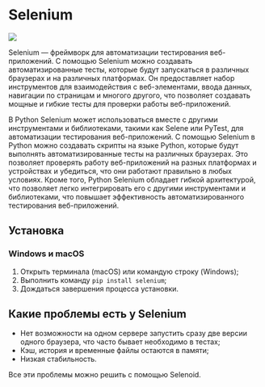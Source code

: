 # Selenium

![](https://raw.githubusercontent.com/qa-guru/knowledge-base/main/img/tools-java/Selenium/selenium-banner-1.jpg)

Selenium — фреймворк для автоматизации тестирования веб-приложений. С помощью Selenium можно создавать автоматизированные тесты, которые будут запускаться в различных браузерах и на различных платформах. Он предоставляет набор инструментов для взаимодействия с веб-элементами, ввода данных, навигации по страницам и многого другого, что позволяет создавать мощные и гибкие тесты для проверки работы веб-приложений.

В Python Selenium может использоваться вместе с другими инструментами и библиотеками, такими как Selene или PyTest, для автоматизации тестирования веб-приложений. С помощью Selenium в Python можно создавать скрипты на языке Python, которые будут выполнять автоматизированные тесты на различных браузерах. Это позволяет проверять работу веб-приложений на разных платформах и устройствах и убедиться, что они работают правильно в любых условиях. Кроме того, Python Selenium обладает гибкой архитектурой, что позволяет легко интегрировать его с другими инструментами и библиотеками, что повышает эффективность автоматизированного тестирования веб-приложений.

## Установка

### Windows и macOS
1. Открыть терминала (macOS) или командую строку (Windows);
2. Выполнить команду `pip install selenium`;
3. Дождаться завершения процесса установки.

## Какие проблемы есть у Selenium

- Нет возможности на одном сервере запустить сразу две версии одного браузера, что часто бывает необходимо в тестах;
- Кэш, история и временные файлы остаются в памяти;
- Низкая стабильность.

Все эти проблемы можно решить с помощью Selenoid.
